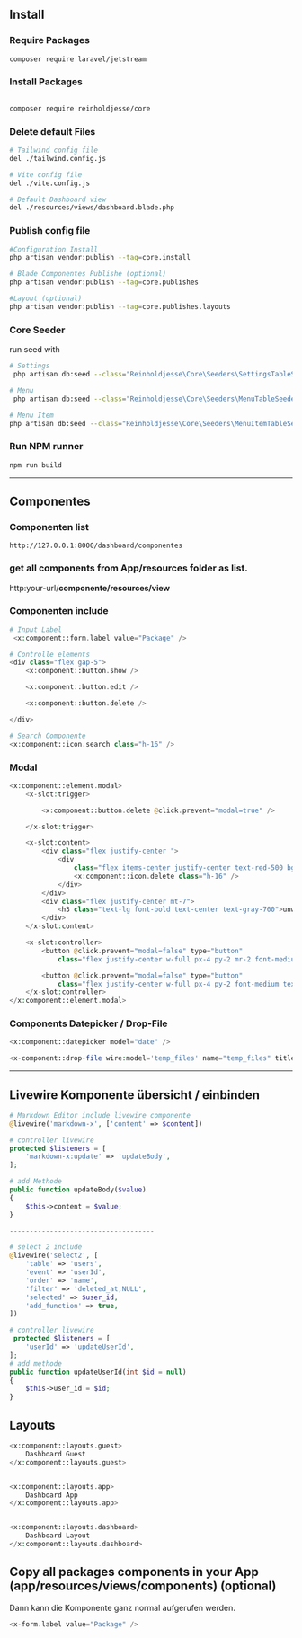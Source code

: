 ## Install

### Require Packages

```bash
composer require laravel/jetstream
```

### Install Packages

```bash

composer require reinholdjesse/core
```

### Delete default Files

```bash
# Tailwind config file
del ./tailwind.config.js

# Vite config file
del ./vite.config.js

# Default Dashboard view
del ./resources/views/dashboard.blade.php
```

### Publish config file

```bash
#Configuration Install
php artisan vendor:publish --tag=core.install

# Blade Componentes Publishe (optional)
php artisan vendor:publish --tag=core.publishes

#Layout (optional)
php artisan vendor:publish --tag=core.publishes.layouts
```

### Core Seeder

run seed with

```bash
# Settings
 php artisan db:seed --class="Reinholdjesse\Core\Seeders\SettingsTableSeeder"

# Menu
 php artisan db:seed --class="Reinholdjesse\Core\Seeders\MenuTableSeeder"

# Menu Item
php artisan db:seed --class="Reinholdjesse\Core\Seeders\MenuItemTableSeeder"

```

### Run NPM runner

```bash
npm run build
```

---

## Componentes

### Componenten list

```url
http://127.0.0.1:8000/dashboard/componentes
```

### get all components from App/resources folder as list.

http:your-url/**componente/resources/view**

### Componenten include

```php
# Input Label
 <x:component::form.label value="Package" />

# Controlle elements
<div class="flex gap-5">
    <x:component::button.show />

    <x:component::button.edit />

    <x:component::button.delete />

</div>

# Search Componente
<x:component::icon.search class="h-16" />
```

### Modal

```php
<x:component::element.modal>
    <x-slot:trigger>

        <x:component::button.delete @click.prevent="modal=true" />

    </x-slot:trigger>

    <x-slot:content>
        <div class="flex justify-center ">
            <div
                class="flex items-center justify-center text-red-500 bg-red-200 rounded-full shadow-sm w-28 h-28">
                <x:component::icon.delete class="h-16" />
            </div>
        </div>
        <div class="flex justify-center mt-7">
            <h3 class="text-lg font-bold text-center text-gray-700">unwiderruflich löschen?</h3>
        </div>
    </x-slot:content>

    <x-slot:controller>
        <button @click.prevent="modal=false" type="button"
            class="flex justify-center w-full px-4 py-2 mr-2 font-medium text-center text-white bg-gray-300 border border-transparent rounded-md shadow-sm hover:bg-gray-400 focus:outline-none focus:ring-2 focus:ring-offset-2 focus:ring-gray-500">Abbrechen</button>

        <button @click.prevent="modal=false" type="button"
            class="flex justify-center w-full px-4 py-2 font-medium text-center text-white bg-red-500 border border-transparent rounded-md shadow-sm hover:bg-red-600 focus:outline-none focus:ring-2 focus:ring-offset-2 focus:ring-red-500">löschen</button>
    </x-slot:controller>
</x:component::element.modal>
```

### Components Datepicker / Drop-File

```php
<x:component::datepicker model="date" />

<x-component::drop-file wire:model='temp_files' name="temp_files" title="jpg, png, pdf, docx (MAX. 10Mb)" />

```

---

## Livewire Komponente übersicht / einbinden

```php
# Markdown Editor include livewire componente
@livewire('markdown-x', ['content' => $content])

# controller livewire
protected $listeners = [
    'markdown-x:update' => 'updateBody',
];

# add Methode
public function updateBody($value)
{
    $this->content = $value;
}

------------------------------------

# select 2 include
@livewire('select2', [
    'table' => 'users',
    'event' => 'userId',
    'order' => 'name',
    'filter' => 'deleted_at,NULL',
    'selected' => $user_id,
    'add_function' => true,
])

# controller livewire
 protected $listeners = [
    'userId' => 'updateUserId',
];
# add methode
public function updateUserId(int $id = null)
{
    $this->user_id = $id;
}

```

## Layouts

```php
<x:component::layouts.guest>
    Dashboard Guest
</x:component::layouts.guest>


<x:component::layouts.app>
    Dashboard App
</x:component::layouts.app>


<x:component::layouts.dashboard>
    Dashboard Layout
</x:component::layouts.dashboard>
```

## Copy all packages components in your App (app/resources/views/components) (optional)

Dann kann die Komponente ganz normal aufgerufen werden.

```php
<x-form.label value="Package" />
```
